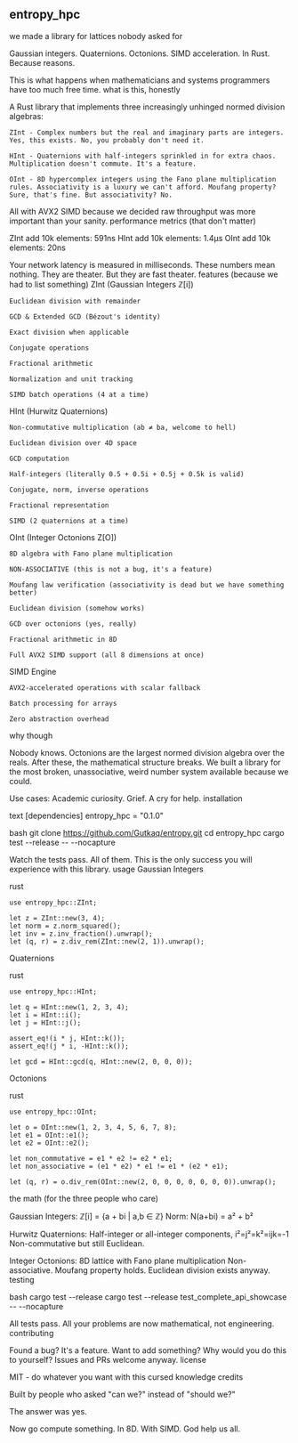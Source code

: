 ## entropy_hpc
we made a library for lattices nobody asked for

Gaussian integers. Quaternions. Octonions. SIMD acceleration. In Rust. Because reasons.

This is what happens when mathematicians and systems programmers have too much free time.
what is this, honestly

A Rust library that implements three increasingly unhinged normed division algebras:

    ZInt - Complex numbers but the real and imaginary parts are integers. Yes, this exists. No, you probably don't need it.

    HInt - Quaternions with half-integers sprinkled in for extra chaos. Multiplication doesn't commute. It's a feature.

    OInt - 8D hypercomplex integers using the Fano plane multiplication rules. Associativity is a luxury we can't afford. Moufang property? Sure, that's fine. But associativity? No.

All with AVX2 SIMD because we decided raw throughput was more important than your sanity.
performance metrics (that don't matter)

ZInt add 10k elements: 591ns
HInt add 10k elements: 1.4µs
OInt add 10k elements: 20ns

Your network latency is measured in milliseconds. These numbers mean nothing. They are theater. But they are fast theater.
features (because we had to list something)
ZInt (Gaussian Integers ℤ[i])

    Euclidean division with remainder

    GCD & Extended GCD (Bézout's identity)

    Exact division when applicable

    Conjugate operations

    Fractional arithmetic

    Normalization and unit tracking

    SIMD batch operations (4 at a time)

HInt (Hurwitz Quaternions)

    Non-commutative multiplication (ab ≠ ba, welcome to hell)

    Euclidean division over 4D space

    GCD computation

    Half-integers (literally 0.5 + 0.5i + 0.5j + 0.5k is valid)

    Conjugate, norm, inverse operations

    Fractional representation

    SIMD (2 quaternions at a time)

OInt (Integer Octonions Z[O])

    8D algebra with Fano plane multiplication

    NON-ASSOCIATIVE (this is not a bug, it's a feature)

    Moufang law verification (associativity is dead but we have something better)

    Euclidean division (somehow works)

    GCD over octonions (yes, really)

    Fractional arithmetic in 8D

    Full AVX2 SIMD support (all 8 dimensions at once)

SIMD Engine

    AVX2-accelerated operations with scalar fallback

    Batch processing for arrays

    Zero abstraction overhead

why though

Nobody knows. Octonions are the largest normed division algebra over the reals. After these, the mathematical structure breaks. We built a library for the most broken, unassociative, weird number system available because we could.

Use cases: Academic curiosity. Grief. A cry for help.
installation

text
[dependencies]
entropy_hpc = "0.1.0"

bash
git clone https://github.com/Gutkaq/entropy.git
cd entropy_hpc
cargo test --release -- --nocapture

Watch the tests pass. All of them. This is the only success you will experience with this library.
usage
Gaussian Integers

rust

    use entropy_hpc::ZInt;

    let z = ZInt::new(3, 4);
    let norm = z.norm_squared();
    let inv = z.inv_fraction().unwrap();
    let (q, r) = z.div_rem(ZInt::new(2, 1)).unwrap();

Quaternions

rust

    use entropy_hpc::HInt;

    let q = HInt::new(1, 2, 3, 4);
    let i = HInt::i();
    let j = HInt::j();

    assert_eq!(i * j, HInt::k());
    assert_eq!(j * i, -HInt::k());

    let gcd = HInt::gcd(q, HInt::new(2, 0, 0, 0));

Octonions

rust

    use entropy_hpc::OInt;

    let o = OInt::new(1, 2, 3, 4, 5, 6, 7, 8);
    let e1 = OInt::e1();
    let e2 = OInt::e2();

    let non_commutative = e1 * e2 != e2 * e1;
    let non_associative = (e1 * e2) * e1 != e1 * (e2 * e1);

    let (q, r) = o.div_rem(OInt::new(2, 0, 0, 0, 0, 0, 0, 0)).unwrap();

the math (for the three people who care)

Gaussian Integers: ℤ[i] = {a + bi | a,b ∈ ℤ}
Norm: N(a+bi) = a² + b²

Hurwitz Quaternions: Half-integer or all-integer components, i²=j²=k²=ijk=-1
Non-commutative but still Euclidean.

Integer Octonions: 8D lattice with Fano plane multiplication
Non-associative. Moufang property holds. Euclidean division exists anyway.
testing

bash
cargo test --release
cargo test --release test_complete_api_showcase -- --nocapture

All tests pass. All your problems are now mathematical, not engineering.
contributing

Found a bug? It's a feature.
Want to add something? Why would you do this to yourself?
Issues and PRs welcome anyway.
license

MIT - do whatever you want with this cursed knowledge
credits

Built by people who asked "can we?" instead of "should we?"

The answer was yes.

Now go compute something. In 8D. With SIMD. God help us all.
